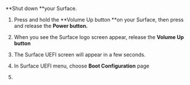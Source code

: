 **Shut down **your Surface.

1. Press and hold the **Volume Up button **on your Surface, then press and release the
   **Power button.**
2. When you see the Surface logo screen appear, release the **Volume Up button**
3. The Surface UEFI screen will appear in a few seconds.
4. In Surface UEFI menu, choose **Boot Configuration** page

5. 


